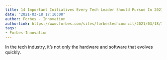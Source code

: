 ```yaml
---
title: 14 Important Initiatives Every Tech Leader Should Pursue In 2021
date: "2021-03-18 17:10:00"
author: Forbes - Innovation
authorlink: https://www.forbes.com/sites/forbestechcouncil/2021/03/18/14-important-initiatives-every-tech-leader-should-pursue-in-2021/
tags:
- Forbes-Innovation
---
```

In the tech industry, it’s not only the hardware and software that evolves quickly.